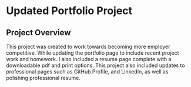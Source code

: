 # Updated Portfolio Project

## Project Overview

This project was created to work towards becoming more employer competitive.  While updating the portfolio page to include recent project work and homework.  I also included a resume page complete with a downloadable pdf and print options.  This project also included updates to professional pages such as GitHub Profile, and LinkedIn, as well as polishing professional resume.

## 
